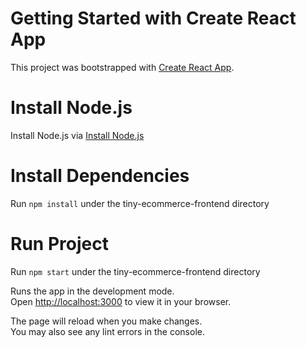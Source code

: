 # Getting Started with Create React App

This project was bootstrapped with [Create React App](https://github.com/facebook/create-react-app).

# Install Node.js

Install Node.js via [Install Node.js](https://nodejs.org/en/download)

# Install Dependencies

Run `npm install` under the tiny-ecommerce-frontend directory

# Run Project

Run `npm start` under the tiny-ecommerce-frontend directory

Runs the app in the development mode.\
Open [http://localhost:3000](http://localhost:3000) to view it in your browser.

The page will reload when you make changes.\
You may also see any lint errors in the console.